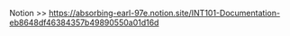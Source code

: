 Notion >> https://absorbing-earl-97e.notion.site/INT101-Documentation-eb8648df46384357b49890550a01d16d
